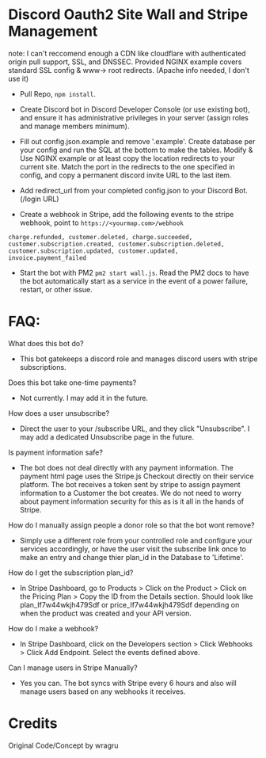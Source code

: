 # Discord Oauth2 Site Wall and Stripe Management

note: I can't reccomend enough a CDN like cloudflare with authenticated origin pull support, SSL, and DNSSEC. Provided NGINX example covers standard SSL config & www-> root redirects. (Apache info needed, I don't use it)

- Pull Repo, `npm install`. 

- Create Discord bot in Discord Developer Console (or use existing bot), and ensure it has administrative privileges in your server (assign roles and manage members minimum).

- Fill out config.json.example and remove '.example'. Create database per your config and run the SQL at the bottom to make the tables. Modify & Use NGINX example or at least copy the location redirects to your current site. Match the port in the redirects to the one specified in config, and copy a permanent discord invite URL to the last item.

- Add redirect_url from your completed config.json to your Discord Bot. (/login URL)

- Create a webhook in Stripe, add the following events to the stripe webhook, point to `https://<yourmap.com>/webhook`

`charge.refunded, customer.deleted, charge.succeeded, customer.subscription.created, customer.subscription.deleted, customer.subscription.updated, customer.updated, invoice.payment_failed`

- Start the bot with PM2 `pm2 start wall.js`. Read the PM2 docs to have the bot automatically start as a service in the event of a power failure, restart, or other issue.

# FAQ:

What does this bot do?

- This bot gatekeeps a discord role and manages discord users with stripe subscriptions.

Does this bot take one-time payments?

- Not currently. I may add it in the future.

How does a user unsubscribe?

- Direct the user to your /subscribe URL, and they click "Unsubscribe". I may add a dedicated Unsubscribe page in the future.

Is payment information safe?

- The bot does not deal directly with any payment information. The payment html page uses the Stripe.js Checkout directly on their service platform. The bot receives a token sent by stripe to assign payment information to a Customer the bot creates. We do not need to worry about payment information security for this as is it all in the hands of Stripe.

How do I manually assign people a donor role so that the bot wont remove?

- Simply use a different role from your controlled role and configure your services accordingly, or have the user visit the subscribe link once to make an entry and change thier plan_id in the Database to 'Lifetime'.

How do I get the subscription plan_id?

- In Stripe Dashboard, go to Products > Click on the Product > Click on the Pricing Plan > Copy the ID from the Details section. Should look like plan_If7w44wkjh479Sdf or price_If7w44wkjh479Sdf depending on when the product was created and your API version.

How do I make a webhook?

- In Stripe Dashboard, click on the Developers section > Click Webhooks > Click Add Endpoint. Select the events defined above.

Can I manage users in Stripe Manually?

- Yes you can. The bot syncs with Stripe every 6 hours and also will manage users based on any webhooks it receives.

# Credits

Original Code/Concept by wragru
